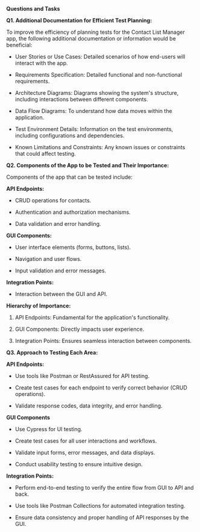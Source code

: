 
**Questions and Tasks**

  

**Q1. Additional Documentation for Efficient Test Planning:**

To improve the efficiency of planning tests for the Contact List Manager app, the following additional documentation or information would be beneficial:

- User Stories or Use Cases: Detailed scenarios of how end-users will interact with the app.

- Requirements Specification: Detailed functional and non-functional requirements.

- Architecture Diagrams: Diagrams showing the system's structure, including interactions between different components.

- Data Flow Diagrams: To understand how data moves within the application.

- Test Environment Details: Information on the test environments, including configurations and dependencies.

- Known Limitations and Constraints: Any known issues or constraints that could affect testing.

  

**Q2. Components of the App to be Tested and Their Importance:**

  

Components of the app that can be tested include:

  

**API Endpoints:**

  

- CRUD operations for contacts.

- Authentication and authorization mechanisms.

- Data validation and error handling.

**GUI Components:**

  

- User interface elements (forms, buttons, lists).

- Navigation and user flows.

- Input validation and error messages.

**Integration Points:**

  

- Interaction between the GUI and API.




  

**Hierarchy of Importance:**

  

1. API Endpoints: Fundamental for the application's functionality.

2. GUI Components: Directly impacts user experience.

3. Integration Points: Ensures seamless interaction between components.
  

**Q3. Approach to Testing Each Area:**

  

**API Endpoints:**

  

- Use tools like Postman or RestAssured for API testing.

- Create test cases for each endpoint to verify correct behavior (CRUD operations).

- Validate response codes, data integrity, and error handling.

**GUI Components**
  

- Use  Cypress for UI testing.

- Create test cases for all user interactions and workflows.

- Validate input forms, error messages, and data displays.

- Conduct usability testing to ensure intuitive design.

**Integration Points:**

  

- Perform end-to-end testing to verify the entire flow from GUI to API and back.

- Use tools like Postman Collections for automated integration testing.

- Ensure data consistency and proper handling of API responses by the GUI.